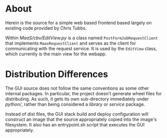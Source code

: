# About

Herein is the source for a simple web based frontend based largely on existing code provided by Chris Tubbs.

Within _MaaS/cbv/EditView.py_ is a class named `PostFormJobRequestClient` that implements `MaasRequestClient` and serves as the client for communicating with the request service.  It is used by the `EditView` class, which currently is the main view for the webapp.  

# Distribution Differences

The GUI source does not follow the same conventions as some other internal packages.  In particular, the project doesn't generate wheel files for distributing.  As such, it gets its own sub-directory immediately under _python/_, rather than being considered a *library* or *service* package. 

Instead of dist files, the GUI stack build and deploy configuration will construct an image that the source appropriately copied into the image's filesystem.  It also has an entrypoint.sh script that executes the GUI appropriately.


